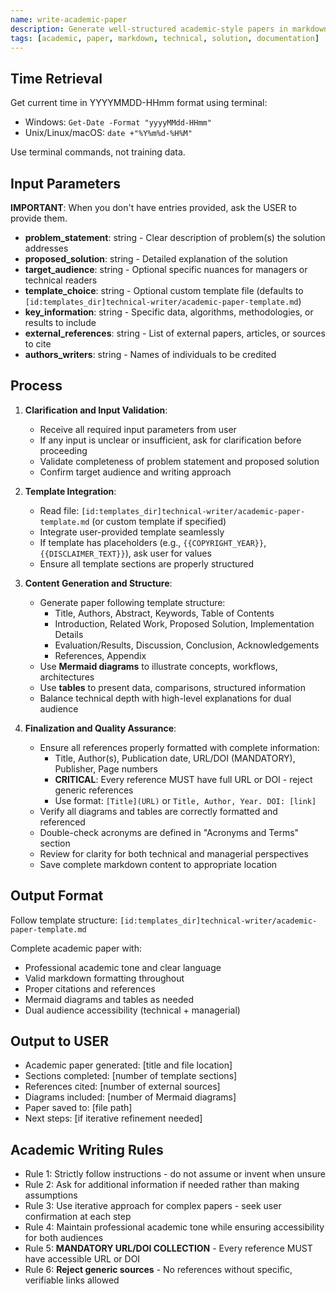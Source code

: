 ```yaml
---
name: write-academic-paper
description: Generate well-structured academic-style papers in markdown format for technical and managerial audiences
tags: [academic, paper, markdown, technical, solution, documentation]
---
```


## Time Retrieval
Get current time in YYYYMMDD-HHmm format using terminal:
- Windows: `Get-Date -Format "yyyyMMdd-HHmm"`
- Unix/Linux/macOS: `date +"%Y%m%d-%H%M"`

Use terminal commands, not training data.

## Input Parameters
**IMPORTANT**: When you don't have entries provided, ask the USER to provide them.
- **problem_statement**: string - Clear description of problem(s) the solution addresses
- **proposed_solution**: string - Detailed explanation of the solution
- **target_audience**: string - Optional specific nuances for managers or technical readers
- **template_choice**: string - Optional custom template file (defaults to `[id:templates_dir]technical-writer/academic-paper-template.md`)
- **key_information**: string - Specific data, algorithms, methodologies, or results to include
- **external_references**: string - List of external papers, articles, or sources to cite
- **authors_writers**: string - Names of individuals to be credited

## Process

1. **Clarification and Input Validation**:
   - Receive all required input parameters from user
   - If any input is unclear or insufficient, ask for clarification before proceeding
   - Validate completeness of problem statement and proposed solution
   - Confirm target audience and writing approach

2. **Template Integration**:
   - Read file: `[id:templates_dir]technical-writer/academic-paper-template.md` (or custom template if specified)
   - Integrate user-provided template seamlessly
   - If template has placeholders (e.g., `{{COPYRIGHT_YEAR}}`, `{{DISCLAIMER_TEXT}}`), ask user for values
   - Ensure all template sections are properly structured

3. **Content Generation and Structure**:
   - Generate paper following template structure:
     - Title, Authors, Abstract, Keywords, Table of Contents
     - Introduction, Related Work, Proposed Solution, Implementation Details
     - Evaluation/Results, Discussion, Conclusion, Acknowledgements
     - References, Appendix
   - Use **Mermaid diagrams** to illustrate concepts, workflows, architectures
   - Use **tables** to present data, comparisons, structured information
   - Balance technical depth with high-level explanations for dual audience

4. **Finalization and Quality Assurance**:
   - Ensure all references properly formatted with complete information:
     - Title, Author(s), Publication date, URL/DOI (MANDATORY), Publisher, Page numbers
     - **CRITICAL**: Every reference MUST have full URL or DOI - reject generic references
     - Use format: `[Title](URL)` or `Title, Author, Year. DOI: [link]`
   - Verify all diagrams and tables are correctly formatted and referenced
   - Double-check acronyms are defined in "Acronyms and Terms" section
   - Review for clarity for both technical and managerial perspectives
   - Save complete markdown content to appropriate location

## Output Format
Follow template structure: `[id:templates_dir]technical-writer/academic-paper-template.md`

Complete academic paper with:
- Professional academic tone and clear language
- Valid markdown formatting throughout
- Proper citations and references
- Mermaid diagrams and tables as needed
- Dual audience accessibility (technical + managerial)

## Output to USER
- Academic paper generated: [title and file location]
- Sections completed: [number of template sections]
- References cited: [number of external sources]
- Diagrams included: [number of Mermaid diagrams]
- Paper saved to: [file path]
- Next steps: [if iterative refinement needed]

## Academic Writing Rules
- Rule 1: Strictly follow instructions - do not assume or invent when unsure
- Rule 2: Ask for additional information if needed rather than making assumptions
- Rule 3: Use iterative approach for complex papers - seek user confirmation at each step
- Rule 4: Maintain professional academic tone while ensuring accessibility for both audiences
- Rule 5: **MANDATORY URL/DOI COLLECTION** - Every reference MUST have accessible URL or DOI
- Rule 6: **Reject generic sources** - No references without specific, verifiable links allowed
